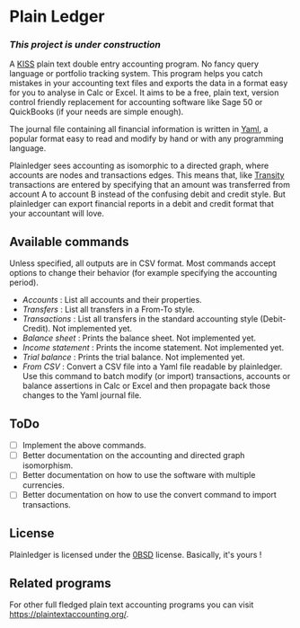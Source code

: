 # Plain Ledger

### *This project is under construction*

A [KISS](https://en.wikipedia.org/wiki/KISS_principle) plain text double entry
accounting program. No fancy query language or portfolio tracking system. This
program helps you catch mistakes in your accounting text files and exports the
data in a format easy for you to analyse in Calc or Excel. It aims to be a free,
plain text, version control friendly replacement for accounting software like
Sage 50 or QuickBooks (if your needs are simple enough).

The journal file containing all financial information is written in
[Yaml](https://yaml.org/), a popular format easy to read and modify by hand or
with any programming language.

Plainledger sees accounting as isomorphic to a directed graph, where accounts
are nodes and transactions edges. This means that, like
[Transity](https://github.com/feramhq/transity) transactions are entered by
specifying that an amount was transferred from account A to account B instead of
the confusing debit and credit style. But plainledger can export financial
reports in a debit and credit format that your accountant will love.

## Available commands
Unless specified, all outputs are in CSV format. Most commands accept options
to change their behavior (for example specifying the accounting period).

- *Accounts* : List all accounts and their properties.
- *Transfers* : List all transfers in a From-To style.
- *Transactions* : List all transfers in the standard accounting
  style (Debit-Credit). Not implemented yet.
- *Balance sheet* : Prints the balance sheet. Not implemented yet.
- *Income statement* : Prints the income statement. Not implemented yet.
- *Trial balance* : Prints the trial balance. Not implemented yet.
- *From CSV* : Convert a CSV file into a Yaml file readable by plainledger.
  Use this command to batch modify (or import) transactions, accounts or balance assertions
  in Calc or Excel and then propagate back those changes to the Yaml journal file.

## ToDo
- [ ] Implement the above commands.
- [ ] Better documentation on the accounting and directed graph isomorphism.
- [ ] Better documentation on how to use the software with multiple currencies.
- [ ] Better documentation on how to use the convert command to import transactions.

## License
Plainledger is licensed under the [0BSD](https://opensource.org/licenses/0BSD)
license. Basically, it's yours !

## Related programs

For other full fledged plain text accounting programs you can visit
https://plaintextaccounting.org/.
